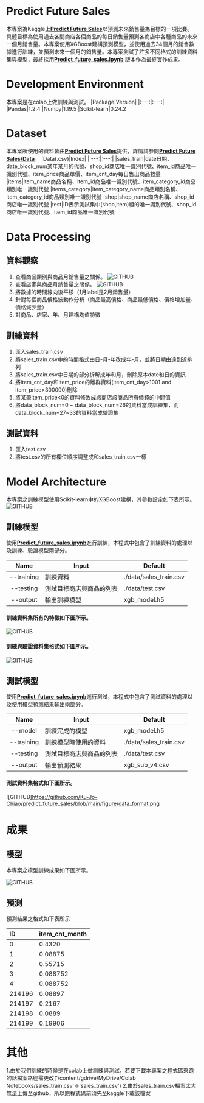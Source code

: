 # Predict Future Sales
本專案為Kaggle上[**Predict Future Sales**](https://www.kaggle.com/c/competitive-data-science-predict-future-sales/overview)以預測未來銷售量為目標的一項比賽。具體目標為使用過去各間商店各個商品的每日銷售量預測各商店中各種商品的未來一個月銷售量。本專案使用XGBoost建構預測模型，並使用過去34個月的銷售數據進行訓練，並預測未來一個月的銷售量。本專案測試了許多不同格式的訓練資料集與模型，最終採用[**Predict_future_sales.ipynb**](https://github.com/Ku-Jo-Chiao/predict_future_sales/blob/main/Predict_future_sales.ipynb) 版本作為最終實作成果。

# Development Environment
本專案是在colab上做訓練與測試。
|Package|Version|
|:---:|:---:|
|Pandas|1.2.4
|Numpy|1.19.5
|Scikit-learn|0.24.2

# Dataset
本專案所使用的資料皆由[**Predict Future Sales**](https://www.kaggle.com/c/competitive-data-science-predict-future-sales/overview)提供，詳情請參閱[**Predict Future Sales/Data**](https://www.kaggle.com/c/competitive-data-science-predict-future-sales/data)。
|Data(.csv)|Index|
|:---:|:---:|
|sales_train|date日期、date_block_num某年某月的代號、shop_id商店唯一識別代號、item_id商品唯一識別代號、item_price商品單價、item_cnt_day每日售出商品數量
|items|item_name商品名稱、item_id商品唯一識別代號、item_category_id商品類別唯一識別代號
|items_category|item_category_name商品類別名稱、item_category_id商品類別唯一識別代號
|shop|shop_name商店名稱、shop_id商店唯一識別代號
|test|ID表示測試集中(shop,item)組的唯一識別代號、shop_id商店唯一識別代號、item_id商品唯一識別代號

# Data Processing

## 資料觀察
1. 查看商品類別與商品月銷售量之關係。
![GITHUB](https://github.com/Ku-Jo-Chiao/predict_future_sales/blob/main/figure/category_%E6%9C%88%E9%8A%B7%E5%94%AE.png)
2. 查看店家與商品月銷售量之關係。
![GITHUB](https://github.com/Ku-Jo-Chiao/predict_future_sales/blob/main/figure/shop%E6%9C%88%E9%8A%B7%E5%94%AE.png)
3. 將數據的時間線向後平移（1月label是2月銷售量）
4. 針對每個商品價格波動作分析（商品最高價格、商品最低價格、價格增加量、價格減少量）
5. 對商品、店家、年、月建構均值特徵

## 訓練資料
1. 匯入sales_train.csv
2. 將sales_train.csv中的時間格式由日-月-年改成年-月，並將日期由遠到近排列
3. 將sales_train.csv中日期的部分拆解成年和月，刪除原本date和日的資訊
4. 將item_cnt_day和item_price的離群資料(item_cnt_day>1001 and item_price>300000)刪除
5. 將某筆item_price<0的資料修改成該商店該商品所有價錢的中間值
6. 將data_block_num=0 ~ data_block_num=26的資料當成訓練集，而data_block_num=27~33的資料當成驗證集

## 測試資料
1. 匯入test.csv
2. 將test.csv的所有欄位順序調整成和sales_train.csv一樣

# Model Architecture
本專案之訓練模型使用Scikit-learn中的XGBoost建構，其參數設定如下表所示。
![GITHUB](https://github.com/Ku-Jo-Chiao/predict_future_sales/blob/main/figure/xgb_arch.PNG "XGBoost 參數設定") 

## 訓練模型
使用[**Predict_future_sales.ipynb**](https://github.com/Ku-Jo-Chiao/predict_future_sales/blob/main/Predict_future_sales.ipynb)進行訓練，本程式中包含了訓練資料的處理以及訓練、驗證模型兩部分。

|Name|Input|Default
|:---:|---|---
|--training|訓練資料|./data/sales_train.csv
|--testing|測試目標商店與商品的列表|./data/test.csv
|--output|輸出訓練模型|xgb_model.h5

#### 訓練資料集所有的特徵如下圖所示。
![GITHUB](https://github.com/Ku-Jo-Chiao/predict_future_sales/blob/main/figure/all_features.png)

#### 訓練與驗證資料集格式如下圖所示。
![GITHUB](https://github.com/Ku-Jo-Chiao/predict_future_sales/blob/main/figure/data_format.png)

## 測試模型
使用[**Predict_future_sales.ipynb**](https://github.com/Ku-Jo-Chiao/predict_future_sales/blob/main/Predict_future_sales.ipynb)進行測試，本程式中包含了測試資料的處理以及使用模型預測結果輸出兩部分。

|Name|Input|Default
|:---:|---|---
|--model|訓練完成的模型|xgb_model.h5
|--training|訓練模型時使用的資料|./data/sales_train.csv
|--testing|測試目標商店與商品的列表|./data/test.csv
|--output|輸出預測結果|xgb_sub_v4.csv

#### 測試資料集格式如下圖所示。
![GITHUB]https://github.com/Ku-Jo-Chiao/predict_future_sales/blob/main/figure/data_format.png

# 成果
## 模型
本專案之模型訓練成果如下圖所示。

![GITHUB](https://github.com/Ku-Jo-Chiao/predict_future_sales/blob/main/figure/xgb_mse.PNG "XGBoost mse result")

## 預測
預測結果之格式如下表所示

|ID|item_cnt_month|
|:---|:---|
|0|0.4320
|1|0.08875
|2|0.55715
|3|0.088752
|4|0.088752
|214196|0.08897
|214197|0.2167
|214198|0.0889
|214199|0.19906

# 其他
1.由於我們訓練的時候是在colab上做訓練與測試，若要下載本專案之程式碼來跑的話檔案路徑需更改('/content/gdrive/MyDrive/Colab Notebooks/sales_train.csv'->'sales_train.csv')
2.由於sales_train.csv檔案太大無法上傳至github，所以跑程式碼前須先至kaggle下載該檔案
